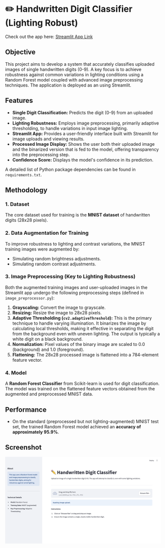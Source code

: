 # ✏️ Handwritten Digit Classifier (Lighting Robust)

Check out the app here: [Streamlit App Link]()

## Objective

This project aims to develop a system that accurately classifies uploaded images of single handwritten digits (0-9). A key focus is to achieve robustness against common variations in lighting conditions using a Random Forest model coupled with advanced image preprocessing techniques. The application is deployed as an using Streamlit.

## Features

* **Single Digit Classification:** Predicts the digit (0-9) from an uploaded image.
* **Lighting Robustness:** Employs image preprocessing, primarily adaptive thresholding, to handle variations in input image lighting.
* **Streamlit App:** Provides a user-friendly interface built with Streamlit for image uploads and viewing results.
* **Processed Image Display:** Shows the user both their uploaded image and the binarized version that is fed to the model, offering transparency into the preprocessing step.
* **Confidence Score:** Displays the model's confidence in its prediction.


A detailed list of Python package dependencies can be found in `requirements.txt`.


## Methodology

### 1. Dataset
The core dataset used for training is the **MNIST dataset** of handwritten digits (28x28 pixels).

### 2. Data Augmentation for Training
To improve robustness to lighting and contrast variations, the MNIST training images were augmented by:
* Simulating random brightness adjustments.
* Simulating random contrast adjustments.

### 3. Image Preprocessing (Key to Lighting Robustness)
Both the augmented training images and user-uploaded images in the Streamlit app undergo the following preprocessing steps (defined in `image_preprocessor.py`):
1.  **Grayscaling:** Convert the image to grayscale.
2.  **Resizing:** Resize the image to 28x28 pixels.
3.  **Adaptive Thresholding (`cv2.adaptiveThreshold`):** This is the primary technique to handle varying illumination. It binarizes the image by calculating local thresholds, making it effective in separating the digit from the background even with uneven lighting. The output is typically a white digit on a black background.
4.  **Normalization:** Pixel values of the binary image are scaled to 0.0 (background) and 1.0 (foreground).
5.  **Flattening:** The 28x28 processed image is flattened into a 784-element feature vector.

### 4. Model
A **Random Forest Classifier** from Scikit-learn is used for digit classification. The model was trained on the flattened feature vectors obtained from the augmented and preprocessed MNIST data.


## Performance
* On the standard (preprocessed but not lighting-augmented) MNIST test set, the trained Random Forest model achieved an **accuracy of approximately 95.9%**.


## Screenshot

![App Screenshot](assets/screenshots/1.png)
